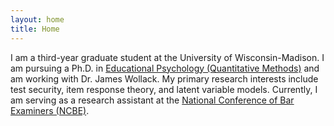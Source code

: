 ```yaml
---
layout: home
title: Home
---
```


I am a third-year graduate student at the University of Wisconsin-Madison. I am pursuing a Ph.D. in <a href="https://edpsych.education.wisc.edu/academics/quantitative-methods/" target="_blank">Educational Psychology (Quantitative Methods)</a> and am working with Dr. James Wollack. My primary research interests include test security, item response theory, and latent variable models. Currently, I am serving as a research assistant at the <a href="https://www.ncbex.org/" target="_blank">National Conference of Bar Examiners (NCBE)</a>.
